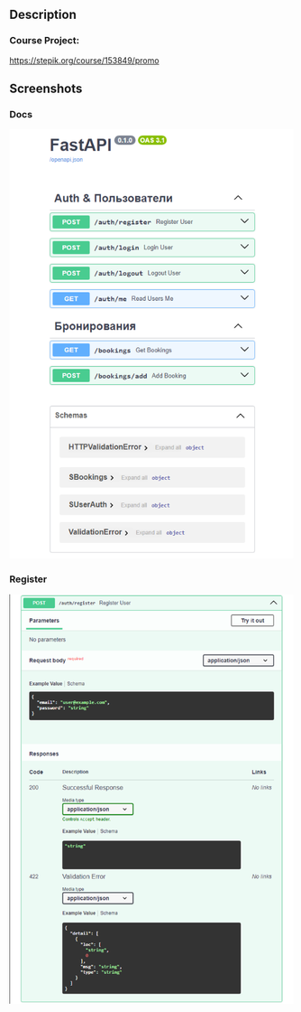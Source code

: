 ## Description
### Course Project:
https://stepik.org/course/153849/promo

## Screenshots

### Docs
![](documentation_images/docs.png)

### Register
![](documentation_images/register.png)
